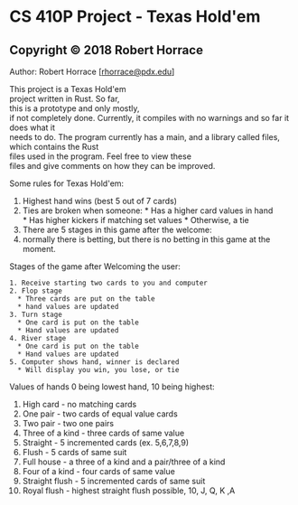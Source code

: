 CS 410P Project - Texas Hold'em
=======

## Copyright © 2018 Robert Horrace

Author: Robert Horrace [rhorrace@pdx.edu]  

This project is a Texas Hold'em  
project written in Rust. So far,  
this is a prototype and only mostly,  
if not completely done. Currently, it compiles
with no warnings and so far it does what it  
needs to do. The program currently has a main,
and a library called files, which contains the Rust  
files used in the program. Feel free to view these  
files and give comments on how they can be improved.

Some rules for Texas Hold'em: 

  1. Highest hand wins (best 5 out of 7 cards)
  2. Ties are broken when someone:
    * Has a higher card values in hand  
    * Has higher kickers if matching set values
    * Otherwise, a tie
  3. There are 5 stages in this game after the welcome:
  4. normally there is betting, but there is no betting
     in this game at the moment.

Stages of the game after Welcoming the user:

    1. Receive starting two cards to you and computer
    2. Flop stage
      * Three cards are put on the table
      * hand values are updated
    3. Turn stage  
      * One card is put on the table
      * Hand values are updated
    4. River stage
      * One card is put on the table
      * Hand values are updated
    5. Computer shows hand, winner is declared
      * Will display you win, you lose, or tie

Values of hands 0 being lowest hand, 10 being highest:  

  1. High card       - no matching cards
  2. One pair        - two cards of equal value cards
  3. Two pair        - two one pairs
  4. Three of a kind - three cards of same value
  5. Straight        - 5 incremented cards (ex. 5,6,7,8,9)
  6. Flush           - 5 cards of same suit
  7. Full house      - a three of a kind and a pair/three of a kind
  8. Four of a kind  - four cards of same value
  9. Straight flush  - 5 incremented cards of same suit
  10. Royal flush    - highest straight flush possible, 10, J, Q, K ,A
